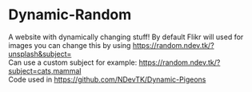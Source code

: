 # Dynamic-Random
A website with dynamically changing stuff!
By default Flikr will used for images you can change this by using https://random.ndev.tk/?unsplash&subject=   
Can use a custom subject for example: https://random.ndev.tk/?subject=cats,mammal  
Code used in https://github.com/NDevTK/Dynamic-Pigeons
